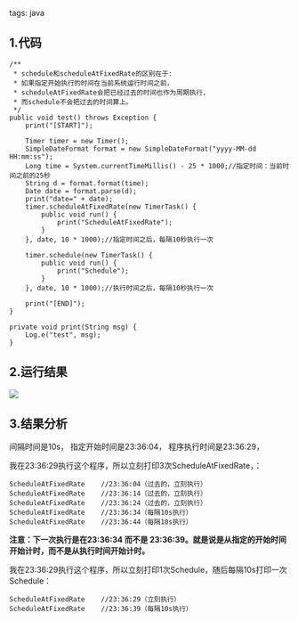 tags: java

## 1.代码
```
/**
 * schedule和scheduleAtFixedRate的区别在于:
 * 如果指定开始执行的时间在当前系统运行时间之前，
 * scheduleAtFixedRate会把已经过去的时间也作为周期执行，
 * 而schedule不会把过去的时间算上。
 */
public void test() throws Exception {
    print("[START]");

    Timer timer = new Timer();
    SimpleDateFormat format = new SimpleDateFormat("yyyy-MM-dd HH:mm:ss");
    Long time = System.currentTimeMillis() - 25 * 1000;//指定时间：当前时间之前的25秒
    String d = format.format(time);
    Date date = format.parse(d);
    print("date=" + date);
    timer.scheduleAtFixedRate(new TimerTask() {
        public void run() {
            print("ScheduleAtFixedRate");
        }
    }, date, 10 * 1000);//指定时间之后，每隔10秒执行一次

    timer.schedule(new TimerTask() {
        public void run() {
            print("Schedule");
        }
    }, date, 10 * 1000);//执行时间之后，每隔10秒执行一次

    print("[END]");
}

private void print(String msg) {
    Log.e("test", msg);
}
```

## 2.运行结果
![](./_image/2016-10-29-10-53-33.jpg)

## 3.结果分析
间隔时间是10s，
指定开始时间是23:36:04，
程序执行时间是23:36:29，

我在23:36:29执行这个程序，所以立刻打印3次ScheduleAtFixedRate，：
```
ScheduleAtFixedRate    //23:36:04（过去的，立刻执行）
ScheduleAtFixedRate    //23:36:14（过去的，立刻执行）
ScheduleAtFixedRate    //23:36:24（过去的，立刻执行）
ScheduleAtFixedRate    //23:36:34（每隔10s执行）
ScheduleAtFixedRate    //23:36:44（每隔10s执行）
```

**注意：下一次执行是在23:36:34 而不是 23:36:39。就是说是从指定的开始时间开始计时，而不是从执行时间开始计时。**

我在23:36:29执行这个程序，所以立刻打印1次Schedule，随后每隔10s打印一次Schedule：
```
ScheduleAtFixedRate    //23:36:29（立刻执行）
ScheduleAtFixedRate    //23:36:39（每隔10s执行）
```